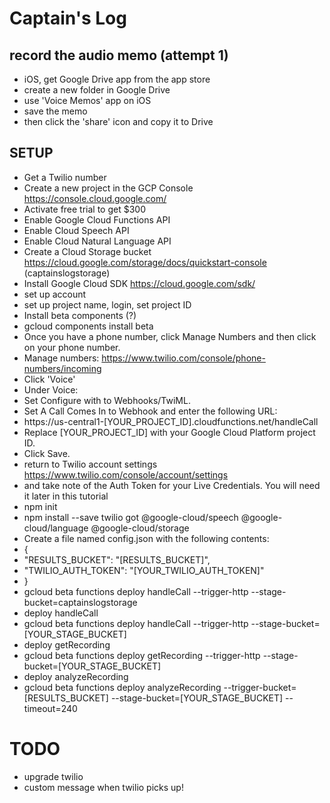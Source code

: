 # Captain's Log

## record the audio memo (attempt 1)
* iOS, get Google Drive app from the app store
* create a new folder in Google Drive
* use 'Voice Memos' app on iOS
* save the memo
* then click the 'share' icon and copy it to Drive

## SETUP
* Get a Twilio number
* Create a new project in the GCP Console https://console.cloud.google.com/
* Activate free trial to get $300
* Enable Google Cloud Functions API
* Enable Cloud Speech API
* Enable Cloud Natural Language API
* Create a Cloud Storage bucket https://cloud.google.com/storage/docs/quickstart-console (captainslogstorage)
* Install Google Cloud SDK https://cloud.google.com/sdk/
* set up account
*  set up project name, login, set project ID
* Install beta components (?)
* gcloud components install beta
* Once you have a phone number, click Manage Numbers and then click on your phone number.
* Manage numbers: https://www.twilio.com/console/phone-numbers/incoming
* Click 'Voice'
* Under Voice:
* Set Configure with to Webhooks/TwiML.
* Set A Call Comes In to Webhook and enter the following URL:
* https://us-central1-[YOUR_PROJECT_ID].cloudfunctions.net/handleCall
* Replace [YOUR_PROJECT_ID] with your Google Cloud Platform project ID.
* Click Save.
* return to Twilio account settings https://www.twilio.com/console/account/settings
* and take note of the Auth Token for your Live Credentials. You will need it later in this tutorial
* npm init
* npm install --save twilio got @google-cloud/speech @google-cloud/language @google-cloud/storage
* Create a file named config.json with the following contents: 
* {
*   "RESULTS_BUCKET": "[RESULTS_BUCKET]",
*   "TWILIO_AUTH_TOKEN": "[YOUR_TWILIO_AUTH_TOKEN]"
* }
* gcloud beta functions deploy handleCall --trigger-http --stage-bucket=captainslogstorage
* deploy handleCall
* gcloud beta functions deploy handleCall --trigger-http --stage-bucket=[YOUR_STAGE_BUCKET]
* deploy getRecording
* gcloud beta functions deploy getRecording --trigger-http --stage-bucket=[YOUR_STAGE_BUCKET]
* deploy analyzeRecording
* gcloud beta functions deploy analyzeRecording --trigger-bucket=[RESULTS_BUCKET] --stage-bucket=[YOUR_STAGE_BUCKET] --timeout=240


# TODO
* upgrade twilio
* custom message when twilio picks up!
